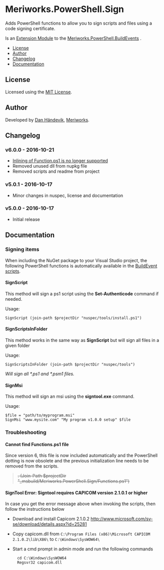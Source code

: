 # Meriworks.PowerShell.Sign
Adds PowerShell functions to allow you to sign scripts and files using a code signing certificate.

Is an [Extension Module](https://github.com/meriworks/PowerShell.BuildEvents#Extension_Modules) to the [Meriworks.PowerShell.BuildEvents](https://github.com/meriworks/PowerShell.BuildEvents) .

* [License](#license)
* [Author](#author)
* [Changelog](#changelog)
* [Documentation](#documentation)

<a name="license"></a>
## License
Licensed using the [MIT License](LICENSE.md).

<a name="author"></a>
## Author
Developed by [Dan Händevik](mailto:dan@meriworks.se), [Meriworks](http://www.meriworks.se).

<a name="changelog"></a>
## Changelog

### v6.0.0 - 2016-10-21
* [Inlining of Function.ps1 is no longer supported](#cannot_find_functions.ps1_file)
* Removed unused dll from nupkg file
* Removed scripts and readme from project

### v5.0.1 - 2016-10-17
* Minor changes in nuspec, license and documentation

### v5.0.0 - 2016-10-17
* Initial release

<a name="documentation"></a>
## Documentation

### Signing items
When including the NuGet package to your Visual Studio project, the following PowerShell functions is automatically available in the [BuildEvent scripts](https://github.com/meriworks/PowerShell.BuildEvents#documentation).

#### SignScript
This method will sign a ps1 script using the **Set-Authenticode** command if needed.

Usage:

    SignScript (join-path $projectDir "nuspec/tools/install.ps1")
 
#### SignScriptsInFolder
This method works in the same way as **SignScript** but will sign all files in a given folder

Usage:

    SignScriptsInFolder (join-path $projectDir "nuspec/tools")

_Will sign all *.ps1 and *.psm1 files._

#### SignMsi
This method will sign an msi using the **signtool.exe** command. 

Usage:

    $file = "path/to/myprogram.msi"
    SignMsi "www.mysite.com" "My program v1.0.0 setup" $file

### Troubleshooting

<a name="cannot_find_functions.ps1_file"></a>
#### Cannot find Functions.ps1 file
Since version 6, this file is now included automatically and the PowerShell dotting is now obsolete and the previous initialization line needs to be removed from the scripts.

> ~~. (Join-Path $projectDir "_msbuild/Meriworks.PowerShell.Sign/Functions.ps1")~~

#### SignTool Error: Signtool requires CAPICOM version 2.1.0.1 or higher
In case you get the error message above when invoking the scripts, then follow the instructions below

* Download and install Capicom 2.1.0.2 <http://www.microsoft.com/sv-se/download/details.aspx?id=25281>
* Copy capicom.dll from `C:\Program Files (x86)\Microsoft CAPICOM 2.1.0.2\lib\X86\` to `C:\Windows\SysWOW64\`
* Start a cmd prompt in admin mode and run the following commands
		
		cd C:\Windows\SysWOW64
		Regsvr32 capicom.dll
